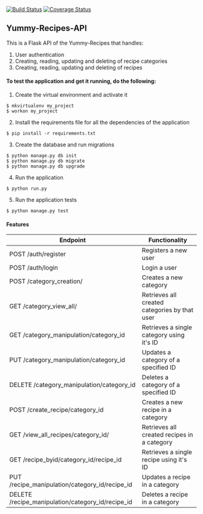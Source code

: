[![Build Status](https://travis-ci.org/EleisonC/FLASK-API.svg?branch=develop)](https://travis-ci.org/EleisonC/FLASK-API)
[![Coverage Status](https://coveralls.io/repos/github/EleisonC/FLASK-API/badge.svg?branch=develop)](https://coveralls.io/github/EleisonC/FLASK-API?branch=develop)
## Yummy-Recipes-API
This is a Flask API of the Yummy-Recipes that handles:
1. User authentication
2. Creating, reading, updating and deleting of recipe categories
3. Creating, reading, updating and deleting of recipes

#### To test the application and get it running, do the following:
1. Create the virtual environment and activate it
 ```
 $ mkvirtualenv my_project
 $ workon my_project
 ```
 
2. Install the requirements file for all the dependencies of the application
```
$ pip install -r requirements.txt
```

3. Create the database and run migrations
```
$ python manage.py db init
$ python manage.py db migrate
$ python manage.py db upgrade
```

4. Run the application
```
$ python run.py 
```
5. Run the application tests
```
$ python manage.py test
```

#### Features
Endpoint | Functionality
------------ | -------------
POST /auth/register | Registers a new user
POST /auth/login | Login a user
POST /category_creation/ | Creates a new category
GET /category_view_all/ | Retrieves all created categories by that user
GET /category_manipulation/category_id | Retrieves a single category using it's ID
PUT /category_manipulation/category_id | Updates a category of a specified ID
DELETE /category_manipulation/category_id| Deletes a category of a specified ID
POST /create_recipe/category_id | Creates a new recipe in a category 
GET /view_all_recipes/category_id/ | Retrieves all created recipes in a category
GET /recipe_byid/category_id/recipe_id | Retrieves a single recipe using it's ID
PUT /recipe_manipulation/category_id/recipe_id | Updates a recipe in a category
DELETE /recipe_manipulation/category_id/recipe_id | Deletes a recipe in a category